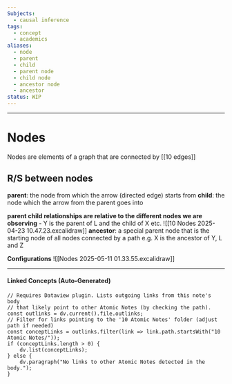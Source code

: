 ```yaml
---
Subjects:
  - causal inference
tags:
  - concept
  - academics
aliases:
  - node
  - parent
  - child
  - parent node
  - child node
  - ancestor node
  - ancestor
status: WIP
---
```

---
# Nodes 
Nodes are elements of a graph that are connected by [[10 edges]] 
## R/S between nodes
**parent**: the node from which the arrow (directed edge) starts from
**child**: the node which the arrow from the parent goes into

**parent child relationships are relative to the different nodes we are observing**
	- Y is the parent of L and the child of X etc.
![[10 Nodes 2025-04-23 10.47.23.excalidraw]]
**ancestor**: a special parent node that is the starting node of all nodes connected by a path e.g. X is the ancestor of Y, L and Z

**Configurations**
![[Nodes 2025-05-11 01.33.55.excalidraw]]

---
#### Linked Concepts (Auto-Generated)
```dataviewjs
// Requires Dataview plugin. Lists outgoing links from this note's body
// that likely point to other Atomic Notes (by checking the path).
const outlinks = dv.current().file.outlinks;
// Filter for links pointing to the '10 Atomic Notes' folder (adjust path if needed)
const conceptLinks = outlinks.filter(link => link.path.startsWith("10 Atomic Notes/"));
if (conceptLinks.length > 0) {
    dv.list(conceptLinks);
} else {
    dv.paragraph("No links to other Atomic Notes detected in the body.");
}
```